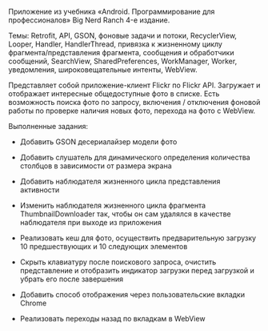 Приложение из учебника «Android. Программирование для профессионалов» Big Nerd Ranch 4-е издание.

Темы: Retrofit, API, GSON, фоновые задачи и потоки, RecyclerView, Looper, Handler, HandlerThread, привязка к жизненному циклу фрагмента/представления фрагмента, сообщения и обработчики сообщений, SearchView, SharedPreferences, WorkManager, Worker, уведомления, широковещательные интенты, WebView.

Представляет собой приложение-клиент Flickr по Flickr API. Загружает и отображает интересные общедоступные фото в списке. Есть возможность поиска фото по запросу, включения / отключения фоновой работы по проверке наличия новых фото, перехода на фото с WebView.

Выполненные задания: 

- Добавить GSON десериалайзер модели фото

- Добавить слушатель для динамического определения количества столбцов в зависимости от размера экрана

- Добавить наблюдателя жизненного цикла представления активности

- Изменить наблюдателя жизненного цикла фрагмента ThumbnailDownloader так, чтобы он сам удалялся в качестве наблюдателя при выходе из приложения

- Реализовать кеш для фото, осуществить предварительную загрузку 10 предшествующих и 10 следующих элементов

- Скрыть клавиатуру после поискового запроса, очистить представление и отобразить индикатор загрузки перед загрузкой и убрать его после завершения

- Добавить способ отображения через пользовательские вкладки Chrome

- Реализовать переходы назад по вкладкам в WebView